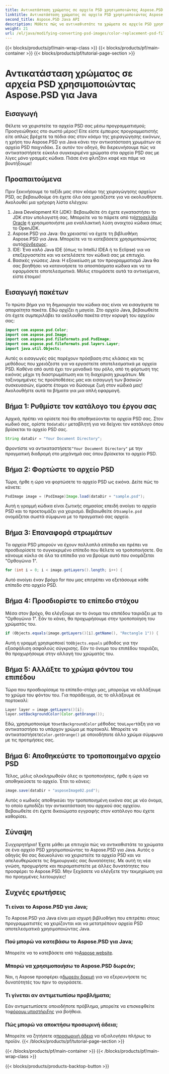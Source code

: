 ```yaml
---
title: Αντικατάσταση χρώματος σε αρχεία PSD χρησιμοποιώντας Aspose.PSD για Java
linktitle: Αντικατάσταση χρώματος σε αρχεία PSD χρησιμοποιώντας Aspose.PSD για Java
second_title: Aspose.PSD Java API
description: Μάθετε πώς να αντικαθιστάτε τα χρώματα σε αρχεία PSD χρησιμοποιώντας το Aspose.PSD για Java. Ακολουθήστε αυτόν τον εύκολο βήμα προς βήμα οδηγό για να χειριστείτε αποτελεσματικά τις εικόνες σας.
weight: 21
url: /el/java/modifying-converting-psd-images/color-replacement-psd-files/
---
```


{{< blocks/products/pf/main-wrap-class >}}
{{< blocks/products/pf/main-container >}}
{{< blocks/products/pf/tutorial-page-section >}}

# Αντικατάσταση χρώματος σε αρχεία PSD χρησιμοποιώντας Aspose.PSD για Java

## Εισαγωγή
Θέλετε να χειριστείτε τα αρχεία PSD σας μέσω προγραμματισμού; Προσγειώθηκες στο σωστό μέρος! Είτε είστε έμπειρος προγραμματιστής είτε απλώς βρέχετε τα πόδια σας στον κόσμο της χειραγώγησης εικόνων, η χρήση του Aspose.PSD για Java κάνει την αντικατάσταση χρωμάτων σε αρχεία PSD παιχνιδάκι. Σε αυτόν τον οδηγό, θα διερευνήσουμε πώς να αντικαταστήσετε εύκολα συγκεκριμένα χρώματα στα αρχεία PSD σας με λίγες μόνο γραμμές κώδικα. Πιάσε ένα φλιτζάνι καφέ και πάμε να βουτήξουμε!
## Προαπαιτούμενα
Πριν ξεκινήσουμε το ταξίδι μας στον κόσμο της χειραγώγησης αρχείων PSD, ας βεβαιωθούμε ότι έχετε όλα όσα χρειάζεστε για να ακολουθήσετε. Ακολουθεί μια γρήγορη λίστα ελέγχου:
1.  Java Development Kit (JDK): Βεβαιωθείτε ότι έχετε εγκαταστήσει το JDK στον υπολογιστή σας. Μπορείτε να το πάρετε από το[Ιστοσελίδα Oracle](https://www.oracle.com/java/technologies/javase-jdk11-downloads.html) ή χρησιμοποιήστε μια εναλλακτική λύση ανοιχτού κώδικα όπως το OpenJDK.
2.  Aspose.PSD για Java: Θα χρειαστεί να έχετε τη βιβλιοθήκη Aspose.PSD για Java. Μπορείτε να το κατεβάσετε χρησιμοποιώντας αυτό[σύνδεσμος](https://releases.aspose.com/psd/java/).
3. IDE: Ένα καλό Java IDE (όπως το IntelliJ IDEA ή το Eclipse) για να επεξεργαστείτε και να εκτελέσετε τον κώδικά σας με επιτυχία.
4. Βασικές γνώσεις Java: Η εξοικείωση με τον προγραμματισμό Java θα σας βοηθήσει να κατανοήσετε τα αποσπάσματα κώδικα και να τα εφαρμόσετε αποτελεσματικά.
Μόλις ετοιμάσετε αυτά τα αντικείμενα, είστε έτοιμοι!
## Εισαγωγή πακέτων
Το πρώτο βήμα για τη δημιουργία του κώδικα σας είναι να εισαγάγετε τα απαραίτητα πακέτα. Εδώ αρχίζει η μαγεία. Στο αρχείο Java, βεβαιωθείτε ότι έχετε συμπεριλάβει τα ακόλουθα πακέτα στην κορυφή του αρχείου σας:
```java
import com.aspose.psd.Color;
import com.aspose.psd.Image;
import com.aspose.psd.fileformats.psd.PsdImage;
import com.aspose.psd.fileformats.psd.layers.Layer;
import java.util.Objects;
```
Αυτές οι εισαγωγές σάς παρέχουν πρόσβαση στις κλάσεις και τις μεθόδους που χρειάζεστε για να εργαστείτε αποτελεσματικά με αρχεία PSD. Καθένα από αυτά έχει τον μοναδικό του ρόλο, από τη φόρτωση της εικόνας μέχρι τη διαστρωμάτωση και τη διαχείριση χρωμάτων.
Με ταξινομημένες τις προϋποθέσεις μας και εισαγωγή των βασικών συσκευασιών, είμαστε έτοιμοι να δώσουμε ζωή στον κώδικά μας! Ακολουθήστε αυτά τα βήματα για μια απλή εφαρμογή.
## Βήμα 1: Ρυθμίστε τον κατάλογο του έργου σας
 Αρχικά, πρέπει να ορίσετε πού θα αποθηκεύονται τα αρχεία PSD σας. Στον κωδικό σας, ορίστε το`dataDir` μεταβλητή για να δείχνει τον κατάλογο όπου βρίσκεται το αρχείο PSD σας.
```java
String dataDir = "Your Document Directory";
```
 Φροντίστε να αντικαταστήσετε`"Your Document Directory"` με την πραγματική διαδρομή στο μηχάνημά σας όπου βρίσκεται το αρχείο PSD.
## Βήμα 2: Φορτώστε το αρχείο PSD
Τώρα, ήρθε η ώρα να φορτώσετε το αρχείο PSD ως εικόνα. Δείτε πώς το κάνετε:
```java
PsdImage image = (PsdImage)Image.load(dataDir + "sample.psd");
```
 Αυτή η γραμμή κώδικα είναι ζωτικής σημασίας επειδή ανοίγει το αρχείο PSD και το προετοιμάζει για χειρισμό. Βεβαιωθείτε ότι`sample.psd` ονομάζεται σωστά σύμφωνα με το πραγματικό σας αρχείο.
## Βήμα 3: Επαναφορά στρωμάτων
Τα αρχεία PSD μπορούν να έχουν πολλαπλά επίπεδα και πρέπει να προσδιορίσετε το συγκεκριμένο επίπεδο που θέλετε να τροποποιήσετε. Θα κάνουμε κύκλο σε όλα τα επίπεδα για να βρούμε αυτό που ονομάζεται "Ορθογώνιο 1".
```java
for (int i = 0; i < image.getLayers().length; i++) {
```
Αυτό ανοίγει έναν βρόχο for που μας επιτρέπει να εξετάσουμε κάθε επίπεδο στο αρχείο PSD.
## Βήμα 4: Προσδιορίστε το επίπεδο στόχου
Μέσα στον βρόχο, θα ελέγξουμε αν το όνομα του επιπέδου ταιριάζει με το "Ορθογώνιο 1". Εάν το κάνει, θα προχωρήσουμε στην τροποποίηση του χρώματός του.
```java
if (Objects.equals(image.getLayers()[i].getName(), "Rectangle 1")) {
```
 Αυτή η γραμμή χρησιμοποιεί το`Objects.equals` μέθοδος για την εξασφάλιση ασφαλούς σύγκρισης. Εάν το όνομα του επιπέδου ταιριάζει, θα προχωρήσουμε στην αλλαγή του χρώματός του.
## Βήμα 5: Αλλάξτε το χρώμα φόντου του επιπέδου
Τώρα που προσδιορίσαμε το επίπεδο-στόχο μας, μπορούμε να αλλάξουμε το χρώμα του φόντου του. Για παράδειγμα, ας το αλλάξουμε σε πορτοκαλί:
```java
Layer layer = image.getLayers()[i];
layer.setBackgroundColor(Color.getOrange());
```
 Εδώ, χρησιμοποιούμε το`setBackgroundColor` μέθοδος του`Layer`τάξη για να αντικαταστήσει το υπάρχον χρώμα με πορτοκαλί. Μπορείτε να αντικαταστήσετε`Color.getOrange()` με οποιοδήποτε άλλο χρώμα σύμφωνα με τις προτιμήσεις σας.
## Βήμα 6: Αποθηκεύστε το τροποποιημένο αρχείο PSD
Τέλος, μόλις ολοκληρωθούν όλες οι τροποποιήσεις, ήρθε η ώρα να αποθηκεύσετε το αρχείο. Έτσι το κάνεις:
```java
image.save(dataDir + "asposeImage02.psd");
```
Αυτός ο κωδικός αποθηκεύει την τροποποιημένη εικόνα σας με νέο όνομα, το οποίο εμποδίζει την αντικατάσταση του αρχικού σας αρχείου. Βεβαιωθείτε ότι έχετε δικαιώματα εγγραφής στον κατάλογο που έχετε καθορίσει.
## Σύναψη
Συγχαρητήρια! Έχετε μάθει με επιτυχία πώς να αντικαθιστάτε τα χρώματα σε ένα αρχείο PSD χρησιμοποιώντας το Aspose.PSD για Java. Αυτός ο οδηγός θα σας διευκολύνει να χειριστείτε τα αρχεία PSD και να απελευθερώσετε τις δημιουργικές σας δυνατότητες. Με αυτή τη νέα γνώση, προχωρήστε και πειραματιστείτε με άλλες δυνατότητες που προσφέρει το Aspose.PSD. Μην ξεχάσετε να ελέγξετε την τεκμηρίωση για πιο προηγμένες λειτουργίες!
## Συχνές ερωτήσεις
### Τι είναι το Aspose.PSD για Java;
Το Aspose.PSD για Java είναι μια ισχυρή βιβλιοθήκη που επιτρέπει στους προγραμματιστές να χειρίζονται και να μετατρέπουν αρχεία PSD αποτελεσματικά χρησιμοποιώντας Java.
### Πού μπορώ να κατεβάσω το Aspose.PSD για Java;
 Μπορείτε να το κατεβάσετε από το[Aspose website](https://releases.aspose.com/psd/java/).
### Μπορώ να χρησιμοποιήσω το Aspose.PSD δωρεάν;
 Ναι, η Aspose προσφέρει α[δωρεάν δοκιμή](https://releases.aspose.com/) για να εξερευνήσετε τις δυνατότητές του πριν το αγοράσετε.
### Τι γίνεται αν αντιμετωπίσω προβλήματα;
 Εάν αντιμετωπίσετε οποιοδήποτε πρόβλημα, μπορείτε να επισκεφθείτε το[φόρουμ υποστήριξης](https://forum.aspose.com/c/psd/34) για βοήθεια.
### Πώς μπορώ να αποκτήσω προσωρινή άδεια;
 Μπορείτε να ζητήσετε α[προσωρινή άδεια](https://purchase.aspose.com/temporary-license/) να αξιολογήσει πλήρως το προϊόν.
{{< /blocks/products/pf/tutorial-page-section >}}

{{< /blocks/products/pf/main-container >}}
{{< /blocks/products/pf/main-wrap-class >}}

{{< blocks/products/products-backtop-button >}}
